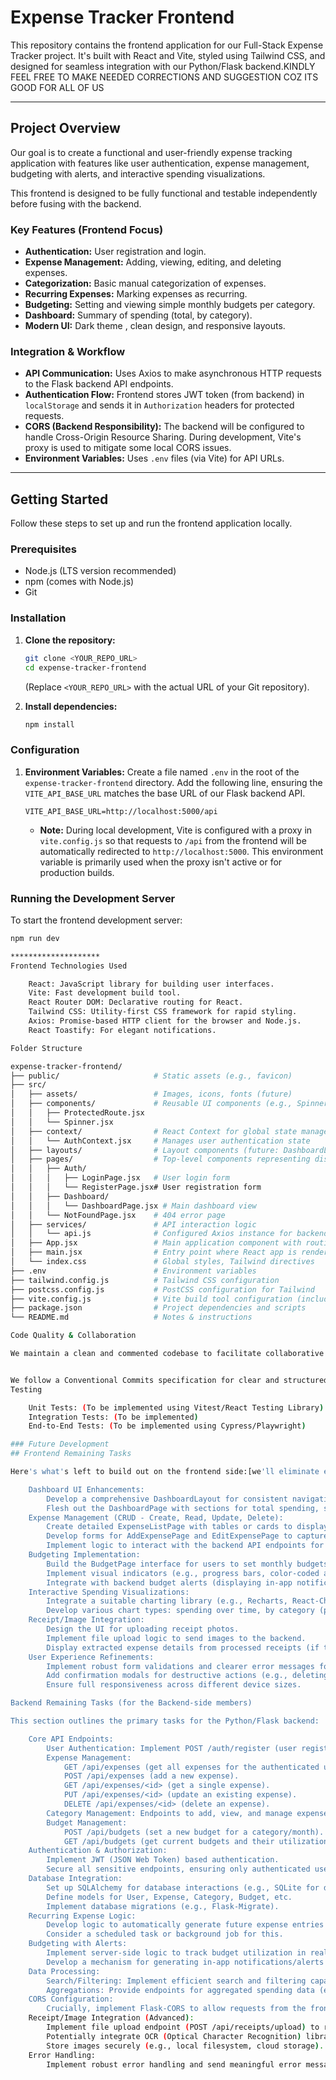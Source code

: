 # Expense Tracker Frontend

This repository contains the frontend application for our Full-Stack Expense Tracker project. It's built with React and Vite, styled using Tailwind CSS, and designed for seamless integration with our Python/Flask backend.KINDLY FEEL FREE TO MAKE NEEDED CORRECTIONS AND SUGGESTION COZ ITS GOOD FOR ALL OF US

---

## Project Overview

Our goal is to create a functional and user-friendly expense tracking application with features like user authentication, expense management, budgeting with alerts, and interactive spending visualizations.

This frontend is designed to be fully functional and testable independently before fusing with the backend.

### Key Features (Frontend Focus)

* **Authentication:** User registration and login.
* **Expense Management:** Adding, viewing, editing, and deleting expenses.
* **Categorization:** Basic manual categorization of expenses.
* **Recurring Expenses:** Marking expenses as recurring.
* **Budgeting:** Setting and viewing simple monthly budgets per category.
* **Dashboard:** Summary of spending (total, by category).
* **Modern UI:** Dark theme , clean design, and responsive layouts.

### Integration & Workflow

* **API Communication:** Uses Axios to make asynchronous HTTP requests to the Flask backend API endpoints.
* **Authentication Flow:** Frontend stores JWT token (from backend) in `localStorage` and sends it in `Authorization` headers for protected requests.
* **CORS (Backend Responsibility):** The backend will be configured to handle Cross-Origin Resource Sharing. During development, Vite's proxy is used to mitigate some local CORS issues.
* **Environment Variables:** Uses `.env` files (via Vite) for API URLs.

---

## Getting Started

Follow these steps to set up and run the frontend application locally.

### Prerequisites

* Node.js (LTS version recommended)
* npm (comes with Node.js)
* Git

### Installation

1.  **Clone the repository:**
    ```bash
    git clone <YOUR_REPO_URL>
    cd expense-tracker-frontend
    ```
    (Replace `<YOUR_REPO_URL>` with the actual URL of your Git repository).

2.  **Install dependencies:**
    ```bash
    npm install
    ```

### Configuration

1.  **Environment Variables:**
    Create a file named `.env` in the root of the `expense-tracker-frontend` directory.
    Add the following line, ensuring the `VITE_API_BASE_URL` matches the base URL of our Flask backend API.

    ```dotenv
    VITE_API_BASE_URL=http://localhost:5000/api
    ```
    * **Note:** During local development, Vite is configured with a proxy in `vite.config.js` so that requests to `/api` from the frontend will be automatically redirected to `http://localhost:5000`. This environment variable is primarily used when the proxy isn't active or for production builds.

### Running the Development Server

To start the frontend development server:

```bash
npm run dev

********************
Frontend Technologies Used

    React: JavaScript library for building user interfaces.
    Vite: Fast development build tool.
    React Router DOM: Declarative routing for React.
    Tailwind CSS: Utility-first CSS framework for rapid styling.
    Axios: Promise-based HTTP client for the browser and Node.js.
    React Toastify: For elegant notifications.

Folder Structure

expense-tracker-frontend/
├── public/                     # Static assets (e.g., favicon)
├── src/
│   ├── assets/                 # Images, icons, fonts (future)
│   ├── components/             # Reusable UI components (e.g., Spinner, ProtectedRoute)
│   │   ├── ProtectedRoute.jsx
│   │   └── Spinner.jsx
│   ├── context/                # React Context for global state management
│   │   └── AuthContext.jsx     # Manages user authentication state
│   ├── layouts/                # Layout components (future: DashboardLayout, AuthLayout)
│   ├── pages/                  # Top-level components representing distinct views/pages
│   │   ├── Auth/
│   │   │   ├── LoginPage.jsx   # User login form
│   │   │   └── RegisterPage.jsx# User registration form
│   │   ├── Dashboard/
│   │   │   └── DashboardPage.jsx # Main dashboard view
│   │   └── NotFoundPage.jsx    # 404 error page
│   ├── services/               # API interaction logic
│   │   └── api.js              # Configured Axios instance for backend calls
│   ├── App.jsx                 # Main application component with routing
│   ├── main.jsx                # Entry point where React app is rendered
│   └── index.css               # Global styles, Tailwind directives
├── .env                        # Environment variables
├── tailwind.config.js          # Tailwind CSS configuration
├── postcss.config.js           # PostCSS configuration for Tailwind
├── vite.config.js              # Vite build tool configuration (includes proxy)
├── package.json                # Project dependencies and scripts
└── README.md                   # Notes & instructions

Code Quality & Collaboration

We maintain a clean and commented codebase to facilitate collaborative development.


We follow a Conventional Commits specification for clear and structured commit history (e.g., feat: Add new feature, fix: Resolve bug).
Testing

    Unit Tests: (To be implemented using Vitest/React Testing Library)
    Integration Tests: (To be implemented)
    End-to-End Tests: (To be implemented using Cypress/Playwright)

### Future Development
## Frontend Remaining Tasks

Here's what's left to build out on the frontend side:[we'll eliminate each as we proceed]

    Dashboard UI Enhancements:
        Develop a comprehensive DashboardLayout for consistent navigation (header, sidebar) and a ThemeSwitcher component.
        Flesh out the DashboardPage with sections for total spending, spending by category, and quick action links.
    Expense Management (CRUD - Create, Read, Update, Delete):
        Create detailed ExpenseListPage with tables or cards to display expenses, including search and filter capabilities.
        Develop forms for AddExpensePage and EditExpensePage to capture expense details (description, amount, category, date, recurring status, recurrence frequency).
        Implement logic to interact with the backend API endpoints for all CRUD operations on expenses.
    Budgeting Implementation:
        Build the BudgetPage interface for users to set monthly budgets for specific categories.
        Implement visual indicators (e.g., progress bars, color-coded alerts) to show budget utilization.
        Integrate with backend budget alerts (displaying in-app notifications).
    Interactive Spending Visualizations:
        Integrate a suitable charting library (e.g., Recharts, React-Chartjs-2) to display spending data.
        Develop various chart types: spending over time, by category (pie/bar charts), and potentially more advanced visualizations like heatmaps or bubble charts.
    Receipt/Image Integration:
        Design the UI for uploading receipt photos.
        Implement file upload logic to send images to the backend.
        Display extracted expense details from processed receipts (if the backend supports OCR).
    User Experience Refinements:
        Implement robust form validations and clearer error messages for all user inputs.
        Add confirmation modals for destructive actions (e.g., deleting an expense).
        Ensure full responsiveness across different device sizes.

Backend Remaining Tasks (for the Backend-side members)

This section outlines the primary tasks for the Python/Flask backend:

    Core API Endpoints:
        User Authentication: Implement POST /auth/register (user registration), POST /auth/login (user login, returning JWT token).
        Expense Management:
            GET /api/expenses (get all expenses for the authenticated user, with optional filtering/search).
            POST /api/expenses (add a new expense).
            GET /api/expenses/<id> (get a single expense).
            PUT /api/expenses/<id> (update an existing expense).
            DELETE /api/expenses/<id> (delete an expense).
        Category Management: Endpoints to add, view, and manage expense categories.
        Budget Management:
            POST /api/budgets (set a new budget for a category/month).
            GET /api/budgets (get current budgets and their utilization).
    Authentication & Authorization:
        Implement JWT (JSON Web Token) based authentication.
        Secure all sensitive endpoints, ensuring only authenticated users can access their own data.
    Database Integration:
        Set up SQLAlchemy for database interactions (e.g., SQLite for development, PostgreSQL for production).
        Define models for User, Expense, Category, Budget, etc.
        Implement database migrations (e.g., Flask-Migrate).
    Recurring Expense Logic:
        Develop logic to automatically generate future expense entries based on recurrence rules (daily, weekly, monthly, yearly).
        Consider a scheduled task or background job for this.
    Budgeting with Alerts:
        Implement server-side logic to track budget utilization in real-time or periodically.
        Develop a mechanism for generating in-app notifications/alerts when a user approaches or exceeds a budget limit.
    Data Processing:
        Search/Filtering: Implement efficient search and filtering capabilities for expenses.
        Aggregations: Provide endpoints for aggregated spending data (e.g., total spending by month, spending by category for visualizations).
    CORS Configuration:
        Crucially, implement Flask-CORS to allow requests from the frontend's origin (http://localhost:5173 during development) to prevent Cross-Origin Request Blocked errors.
    Receipt/Image Integration (Advanced):
        Implement file upload endpoint (POST /api/receipts/upload) to receive images.
        Potentially integrate OCR (Optical Character Recognition) libraries (e.g., Tesseract via pytesseract) to extract text from receipts.
        Store images securely (e.g., local filesystem, cloud storage).
    Error Handling:
        Implement robust error handling and send meaningful error messages to the frontend.